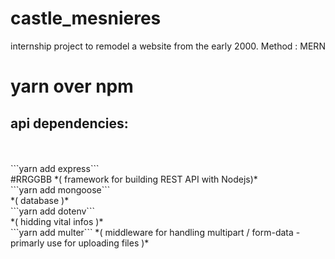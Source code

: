 # castle_mesnieres
internship project to remodel a website from the early 2000. Method : MERN

# yarn over npm 
## api dependencies:
<br>
<br>
```yarn add express```
<br>
#RRGGBB *( framework for building REST API with Nodejs)*
<br>
```yarn add mongoose``` 
<br>
*( database )*
<br>
```yarn add dotenv```
<br>
*( hidding vital infos )*
<br>
```yarn add multer``` 
*( middleware for handling multipart / form-data - primarly use for uploading files )*
</i>
